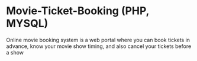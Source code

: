 # Movie-Ticket-Booking (PHP, MYSQL)
Online movie booking system is a web portal where you can book tickets in advance, know your movie show timing, and also cancel your tickets before a show
